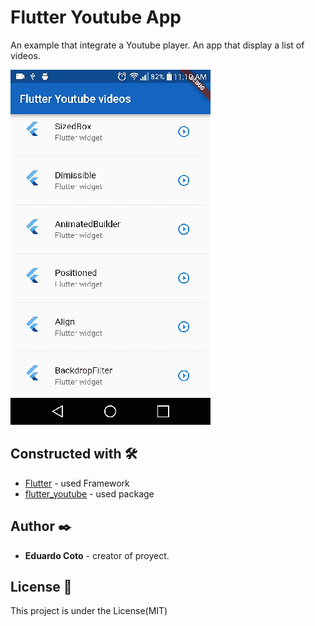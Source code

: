 # Flutter Youtube App

An example that integrate a Youtube player. An app that display a list of videos. 

![](screen_capture.gif)

## Constructed with 🛠️

- [Flutter](https://flutter-es.io) - used Framework
- [flutter_youtube](https://pub.dev/packages/flutter_youtube) - used package

## Author ✒️

- **Eduardo Coto** - creator of proyect.

## License 📄

<p> This project is under the License(MIT)</p>
